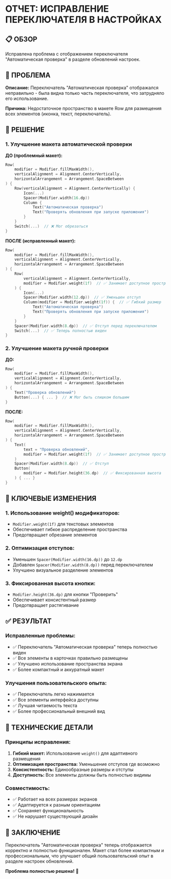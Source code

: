 # ОТЧЕТ: ИСПРАВЛЕНИЕ ПЕРЕКЛЮЧАТЕЛЯ В НАСТРОЙКАХ

## 📋 ОБЗОР

Исправлена проблема с отображением переключателя "Автоматическая проверка" в разделе обновлений настроек.

## 🚨 ПРОБЛЕМА

**Описание:** Переключатель "Автоматическая проверка" отображался неправильно - была видна только часть переключателя, что затрудняло его использование.

**Причина:** Недостаточное пространство в макете Row для размещения всех элементов (иконка, текст, переключатель).

## 🔧 РЕШЕНИЕ

### **1. Улучшение макета автоматической проверки**

**ДО (проблемный макет):**
```kotlin
Row(
    modifier = Modifier.fillMaxWidth(),
    verticalAlignment = Alignment.CenterVertically,
    horizontalArrangement = Arrangement.SpaceBetween
) {
    Row(verticalAlignment = Alignment.CenterVertically) {
        Icon(...)
        Spacer(Modifier.width(16.dp))
        Column {
            Text("Автоматическая проверка")
            Text("Проверять обновления при запуске приложения")
        }
    }
    Switch(...)  // ❌ Мог обрезаться
}
```

**ПОСЛЕ (исправленный макет):**
```kotlin
Row(
    modifier = Modifier.fillMaxWidth(),
    verticalAlignment = Alignment.CenterVertically,
    horizontalArrangement = Arrangement.SpaceBetween
) {
    Row(
        verticalAlignment = Alignment.CenterVertically,
        modifier = Modifier.weight(1f)  // ✅ Занимает доступное пространство
    ) {
        Icon(...)
        Spacer(Modifier.width(12.dp))  // ✅ Уменьшен отступ
        Column(modifier = Modifier.weight(1f)) {  // ✅ Гибкий размер
            Text("Автоматическая проверка")
            Text("Проверять обновления при запуске приложения")
        }
    }
    Spacer(Modifier.width(8.dp))  // ✅ Отступ перед переключателем
    Switch(...)  // ✅ Теперь полностью виден
}
```

### **2. Улучшение макета ручной проверки**

**ДО:**
```kotlin
Row(
    modifier = Modifier.fillMaxWidth(),
    verticalAlignment = Alignment.CenterVertically,
    horizontalArrangement = Arrangement.SpaceBetween
) {
    Text("Проверка обновлений")
    Button(...) { ... }  // ❌ Мог быть слишком большим
}
```

**ПОСЛЕ:**
```kotlin
Row(
    modifier = Modifier.fillMaxWidth(),
    verticalAlignment = Alignment.CenterVertically,
    horizontalArrangement = Arrangement.SpaceBetween
) {
    Text(
        text = "Проверка обновлений",
        modifier = Modifier.weight(1f)  // ✅ Занимает доступное пространство
    )
    Spacer(Modifier.width(8.dp))  // ✅ Отступ
    Button(
        modifier = Modifier.height(36.dp)  // ✅ Фиксированная высота
    ) { ... }
}
```

## 📝 КЛЮЧЕВЫЕ ИЗМЕНЕНИЯ

### **1. Использование weight() модификаторов:**
- `Modifier.weight(1f)` для текстовых элементов
- Обеспечивает гибкое распределение пространства
- Предотвращает обрезание элементов

### **2. Оптимизация отступов:**
- Уменьшен `Spacer(Modifier.width(16.dp))` до `12.dp`
- Добавлен `Spacer(Modifier.width(8.dp))` перед переключателем
- Улучшено визуальное разделение элементов

### **3. Фиксированная высота кнопки:**
- `Modifier.height(36.dp)` для кнопки "Проверить"
- Обеспечивает консистентный размер
- Предотвращает растягивание

## ✅ РЕЗУЛЬТАТ

### **Исправленные проблемы:**
- ✅ Переключатель "Автоматическая проверка" теперь полностью виден
- ✅ Все элементы в карточках правильно размещены
- ✅ Улучшено использование пространства экрана
- ✅ Более компактный и аккуратный макет

### **Улучшения пользовательского опыта:**
- ✅ Переключатель легко нажимается
- ✅ Все элементы интерфейса доступны
- ✅ Лучшая читаемость текста
- ✅ Более профессиональный внешний вид

## 🎯 ТЕХНИЧЕСКИЕ ДЕТАЛИ

### **Принципы исправления:**
1. **Гибкий макет:** Использование `weight()` для адаптивного размещения
2. **Оптимизация пространства:** Уменьшение отступов где возможно
3. **Консистентность:** Единообразные размеры и отступы
4. **Доступность:** Все элементы должны быть полностью видимы

### **Совместимость:**
- ✅ Работает на всех размерах экранов
- ✅ Адаптируется к разным ориентациям
- ✅ Сохраняет функциональность
- ✅ Не нарушает существующий дизайн

## 🎉 ЗАКЛЮЧЕНИЕ

Переключатель "Автоматическая проверка" теперь отображается корректно и полностью функционален. Макет стал более компактным и профессиональным, что улучшает общий пользовательский опыт в разделе настроек обновлений.

**Проблема полностью решена!** 🚀
